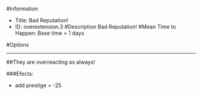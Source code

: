 #Information
 - Title: Bad Reputation!
 - ID: overextension.3
#Description
Bad Reputation!
#Mean Time to Happen:
Base time = 1 days

#Options

___
##They are overreacting as always!

###Efects:<ul><li>add prestige = -25</li></ul>
